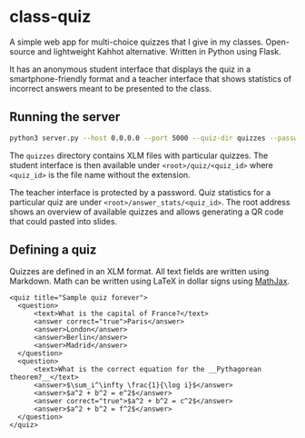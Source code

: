 # class-quiz

A simple web app for multi-choice quizzes that I give in my classes.
Open-source and lightweight Kahhot alternative. Written in Python using Flask.

It has an anonymous student interface that displays the quiz in a
smartphone-friendly format and a teacher interface that shows statistics of
incorrect answers meant to be presented to the class.

## Running the server

```bash
python3 server.py --host 0.0.0.0 --port 5000 --quiz-dir quizzes --password your-password
```

The `quizzes` directory contains XLM files with particular quizzes. The
student interface is then available under `<root>/quiz/<quiz_id>` where
`<quiz_id>` is the file name without the extension.

The teacher interface is protected by a password. Quiz statistics for a
particular quiz are under `<root>/answer_stats/<quiz_id>`. The root address
shows an overview of available quizzes and allows generating a QR code that
could pasted into slides.

## Defining a quiz

Quizzes are defined in an XLM format. All text fields are written using Markdown.
Math can be written using LaTeX in dollar signs using [MathJax](https://www.mathjax.org/).

```xlm
<quiz title="Sample quiz forever">
  <question>
      <text>What is the capital of France?</text>
      <answer correct="true">Paris</answer>
      <answer>London</answer>
      <answer>Berlin</answer>
      <answer>Madrid</answer>
  </question>
  <question>
      <text>What is the correct equation for the __Pythagorean theorem?__</text>
      <answer>$\sum_i^\infty \frac{1}{\log i}$</answer>
      <answer>$a^2 + b^2 = e^2$</answer>
      <answer correct="true">$a^2 + b^2 = c^2$</answer>
      <answer>$a^2 + b^2 = f^2$</answer>
  </question>
</quiz>
```
